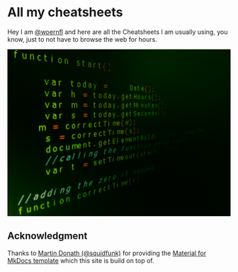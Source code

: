 # All my cheatsheets

Hey I am [@woernfl](https://twitter.com/woernfl) and here are all the Cheatsheets I am usually using, you know, just to not have to browse the web for hours.

![Code](docs/assets/images/code.jpeg "Code")

## Acknowledgment

Thanks to [Martin Donath (@squidfunk)](https://github.com/squidfunk) for providing the [Material for MkDocs template](https://squidfunk.github.io/mkdocs-material/) which this site is build on top of.

